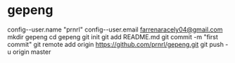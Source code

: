 # gepeng
config--user.name "prnrl"
config--user.email farrenaracely04@gmail.com
mkdir gepeng
cd gepeng
git init
git add README.md
git commit -m "first commit"
git remote add origin https://github.com/prnrl/gepeng.git
git push -u origin master
